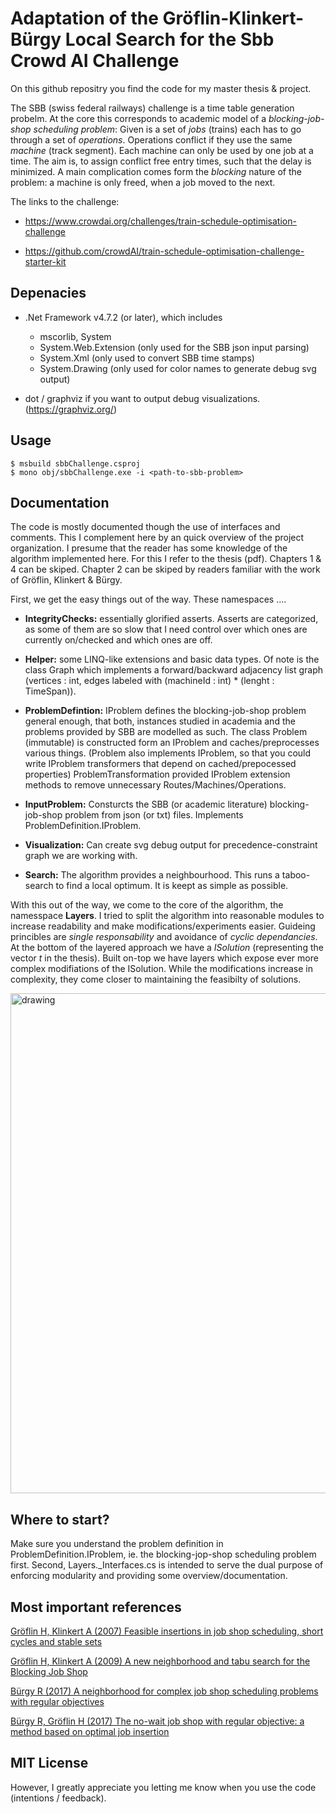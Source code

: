 # Adaptation of the Gröflin-Klinkert-Bürgy Local Search for the Sbb Crowd AI Challenge

On this github repositry you find the code for my master thesis & project. 

The SBB (swiss federal railways) challenge is a time table generation probelm. At the core this corresponds to academic model of a *blocking-job-shop scheduling problem*: Given is a set of *jobs* (trains) each has to go through a set of *operations*. Operations conflict if they use the same *machine* (track segment). Each machine can only be used by one job at a time. The aim is, to assign conflict free entry times, such that the delay is minimized. A main complication comes form the *blocking* nature of the problem: a machine is only freed, when a job moved to the next.

The links to the challenge:

* <https://www.crowdai.org/challenges/train-schedule-optimisation-challenge>

* <https://github.com/crowdAI/train-schedule-optimisation-challenge-starter-kit>



## Depenacies

* .Net Framework v4.7.2 (or later), which includes

    - mscorlib, System
    - System.Web.Extension (only used for the SBB json input parsing)
    - System.Xml (only used to convert SBB time stamps)
    - System.Drawing (only used for color names to generate debug svg output)

* dot / graphviz if you want to output debug visualizations. (<https://graphviz.org/>)

## Usage

```console
$ msbuild sbbChallenge.csproj
$ mono obj/sbbChallenge.exe -i <path-to-sbb-problem>
```



## Documentation

The code is mostly documented though the use of interfaces and comments. This I complement here by an quick overview of the project organization. I presume that the reader has some knowledge of the algorithm implemented here. For this I refer to the thesis (pdf). Chapters 1 & 4 can be skiped. Chapter 2 can be skiped by readers familiar with the work of Gröflin, Klinkert & Bürgy. 

First, we get the easy things out of the way. These namespaces ....

* **IntegrityChecks:** essentially glorified asserts. Asserts are categorized, as some of them are so slow that I need control over which ones are currently on/checked and which ones are off. 

* **Helper:** some LINQ-like extensions and basic data types. Of note is the class Graph which implements a forward/backward adjacency list graph (vertices : int, edges labeled with (machineId : int) * (lenght : TimeSpan)). 

* **ProblemDefintion:** IProblem defines the blocking-job-shop problem general enough, that both, instances studied in academia and the problems provided by SBB are modelled as such. The class Problem (immutable) is constructed form an IProblem and caches/preprocesses various things. (Problem also implements IProblem, so that you could write IProblem transformers that depend on cached/prepocessed properties) ProblemTransformation provided IProblem extension methods to remove unnecessary Routes/Machines/Operations.

* **InputProblem:** Consturcts the SBB (or academic literature) blocking-job-shop problem from json (or txt) files. Implements ProblemDefinition.IProblem.

* **Visualization:** Can create svg debug output for precedence-constraint graph we are working with.

* **Search:** The algorithm provides a neighbourhood. This runs a taboo-search to find a local optimum. It is keept as simple as possible. 

With this out of the way, we come to the core of the algorithm, the namesspace **Layers**. I tried to split the algorithm into reasonable modules to increase readability and make modifications/experiments easier. Guideing princibles are *single responsability* and avoidance of *cyclic dependancies*. At the bottom of the layered approach we have a *ISolution* (representing the vector *t* in the thesis). Built on-top we have layers which expose ever more complex modifiations of the ISolution. While the modifications increase in complexity, they come closer to maintaining the feasibilty of solutions. 

<img src="/home/lunkford/RiderProjects/sbbChallange0.2/thesis/images/layers.png" alt="drawing" height="800"/>

## Where to start?

Make sure you understand the problem definition in ProblemDefinition.IProblem, ie. the blocking-jop-shop scheduling problem first. Second, Layers._Interfaces.cs is intended to serve the dual purpose of enforcing modularity and providing some overview/documentation.


## Most important references

[Gröflin H, Klinkert A (2007) Feasible insertions in job shop scheduling, short cycles and stable sets](https://www.sciencedirect.com/science/article/pii/S0377221706000063)

[Gröflin H, Klinkert A (2009) A new neighborhood and tabu search for the Blocking Job Shop](https://www.sciencedirect.com/science/article/pii/S0166218X09000870)

[Bürgy R (2017) A neighborhood for complex job shop scheduling problems with regular objectives](https://link.springer.com/article/10.1007/s10951-017-0532-2)

[Bürgy R, Gröflin H (2017) The no-wait job shop with regular objective: a method based on optimal job insertion](https://link.springer.com/article/10.1007/s10878-016-0020-1)

## MIT License

However, I greatly appreciate you letting me know when you use the code (intentions / feedback).
